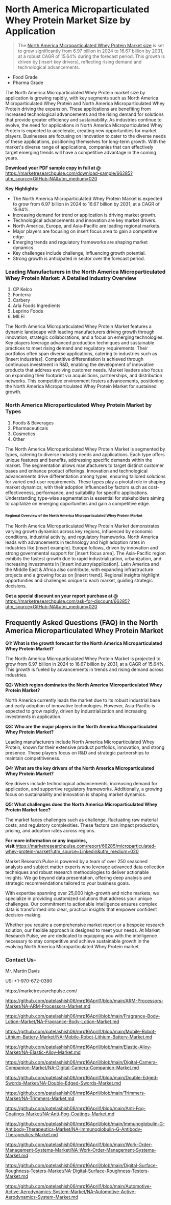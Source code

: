 <h1>North America Microparticulated Whey Protein Market&nbsp;Size by Application</h1><blockquote><p>The <a href="https://marketresearchpulse.com/download-sample/66285?utm_source=GitHub-NA&amp;utm_medium=020">North America Microparticulated Whey Protein Market size</a> is set to grow significantly from 6.97 billion in 2024 to 16.67 billion by 2031, at a robust CAGR of 15.64% during the forecast period. This growth is driven by [insert key drivers], reflecting rising demand and technological advancements.</p></blockquote><ul><li>Food Grade<li> Pharma Grade</li></ul><p>The North America Microparticulated Whey Protein market size by application is growing rapidly, with key segments such as North America Microparticulated Whey Protein and North America Microparticulated Whey Protein driving the expansion. These applications are benefiting from increased technological advancements and the rising demand for solutions that provide greater efficiency and sustainability. As industries continue to evolve, the need for applications in North America Microparticulated Whey Protein is expected to accelerate, creating new opportunities for market players. Businesses are focusing on innovation to cater to the diverse needs of these applications, positioning themselves for long-term growth. With the market's diverse range of applications, companies that can effectively target emerging trends will have a competitive advantage in the coming years.</p><p><strong>Download your PDF sample copy in full at @ </strong><a href="https://marketresearchpulse.com/download-sample/66285?utm_source=GitHub-NA&amp;utm_medium=020">https://marketresearchpulse.com/download-sample/66285?utm_source=GitHub-NA&amp;utm_medium=020</a></p><p><strong>Key Highlights: </strong></p><ul><li>The North America Microparticulated Whey Protein Market is expected to grow from 6.97 billion in 2024 to 16.67 billion by 2031, at a CAGR of 15.64%.</li><li>Increasing demand for trend or application is driving market growth.</li><li>Technological advancements and innovation are key market drivers.</li><li>North America, Europe, and Asia-Pacific are leading regional markets.</li><li>Major players are focusing on insert focus area to gain a competitive edge.</li><li>Emerging trends and regulatory frameworks are shaping market dynamics.</li><li>Key challenges include challenge, influencing growth potential.</li><li>Strong growth is anticipated in sector over the forecast period.</li></ul><h3>Leading Manufacturers in the North America Microparticulated Whey Protein Market: A Detailed Industry Overview</h3><ol><li>CP Kelco</li><li>Fonterra</li><li>Carbery</li><li>Arla Foods Ingredients</li><li>Leprino Foods</li><li>MILEI</li></ol><div class="flex max-w-full flex-col flex-grow"><div class="min-h-8 text-message flex w-full flex-col items-end gap-2 whitespace-normal break-words [.text-message+&amp;]:mt-5" dir="auto" data-message-author-role="assistant" data-message-id="fd8432e4-4910-450d-b182-61b7bfb0a01f" data-message-model-slug="gpt-4o"><div class="flex w-full flex-col gap-1 empty:hidden first:pt-[3px]"><div class="markdown prose w-full break-words dark:prose-invert light"><p>The North America Microparticulated Whey Protein Market features a dynamic landscape with leading manufacturers driving growth through innovation, strategic collaborations, and a focus on emerging technologies. Key players leverage advanced production techniques and sustainable practices to meet rising demand and regulatory requirements. Their portfolios often span diverse applications, catering to industries such as [insert industries]. Competitive differentiation is achieved through continuous investment in R&amp;D, enabling the development of innovative products that address evolving customer needs. Market leaders also focus on expanding their footprint via acquisitions, partnerships, and distribution networks. This competitive environment fosters advancements, positioning the North America Microparticulated Whey Protein Market for sustained growth.</p></div></div></div></div><h3>North America Microparticulated Whey Protein Market by Types</h3><ol><li>Foods & Beverages<li> Pharmaceuticals<li> Cosmetics<li> Other</li></ol><div class="flex max-w-full flex-col flex-grow"><div class="min-h-8 text-message flex w-full flex-col items-end gap-2 whitespace-normal break-words [.text-message+&amp;]:mt-5" dir="auto" data-message-author-role="assistant" data-message-id="084470be-0bb7-4664-bddf-5156b4f41249" data-message-model-slug="gpt-4o-mini"><div class="flex w-full flex-col gap-1 empty:hidden first:pt-[3px]"><div class="markdown prose w-full break-words dark:prose-invert light"><p>The North America Microparticulated Whey Protein Market is segmented by types, catering to diverse industry needs and applications. Each type offers unique features and benefits, addressing specific demands within the market. The segmentation allows manufacturers to target distinct customer bases and enhance product offerings. Innovation and technological advancements drive differentiation among types, ensuring tailored solutions for varied end-user requirements. These types play a pivotal role in shaping market dynamics, with their adoption influenced by factors such as cost-effectiveness, performance, and suitability for specific applications. Understanding type-wise segmentation is essential for stakeholders aiming to capitalize on emerging opportunities and gain a competitive edge.</p></div></div></div></div><h3><span style="font-size: 11px;">Regional Overview of the North America Microparticulated Whey Protein Market</span></h3><div class="flex max-w-full flex-col flex-grow"><div class="min-h-8 text-message flex w-full flex-col items-end gap-2 whitespace-normal break-words [.text-message+&amp;]:mt-5" dir="auto" data-message-author-role="assistant" data-message-id="e9038762-ce64-4e30-91c9-9bd413514231" data-message-model-slug="gpt-4o-mini"><div class="flex w-full flex-col gap-1 empty:hidden first:pt-[3px]"><div class="markdown prose w-full break-words dark:prose-invert light"><p>The North America Microparticulated Whey Protein Market demonstrates varying growth dynamics across key regions, influenced by economic conditions, industrial activity, and regulatory frameworks. North America leads with advancements in technology and high adoption rates in industries like [insert example]. Europe follows, driven by innovation and strong governmental support for [insert focus area]. The Asia-Pacific region exhibits the fastest growth due to rapid industrialization, urbanization, and increasing investments in [insert industry/application]. Latin America and the Middle East &amp; Africa also contribute, with expanding infrastructure projects and a growing focus on [insert trend]. Regional insights highlight opportunities and challenges unique to each market, guiding strategic decisions.</p></div></div></div></div><p><strong>Get a special discount on your report purchase at @ </strong><a href="https://marketresearchpulse.com/ask-for-discount/66285?utm_source=GitHub-NA&amp;utm_medium=020">https://marketresearchpulse.com/ask-for-discount/66285?utm_source=GitHub-NA&amp;utm_medium=020</a></p><h2>Frequently Asked Questions (FAQ) in the North America Microparticulated Whey Protein Market</h2><p><strong>Q1: What is the growth forecast for the North America Microparticulated Whey Protein Market?</strong></p><p>The North America Microparticulated Whey Protein Market is projected to grow from 6.97 billion in 2024 to 16.67 billion by 2031, at a CAGR of 15.64%. This growth is fueled by advancements in trends and rising demand across industries.</p><p><strong>Q2: Which region dominates the North America Microparticulated Whey Protein Market?</strong></p><p>North America currently leads the market due to its robust industrial base and early adoption of innovative technologies. However, Asia-Pacific is expected to grow rapidly, driven by industrialization and increasing investments in application.</p><p><strong>Q3: Who are the major players in the North America Microparticulated Whey Protein Market?</strong></p><p>Leading manufacturers include North America Microparticulated Whey Protein, known for their extensive product portfolios, innovation, and strong presence. These players focus on R&amp;D and strategic partnerships to maintain competitiveness.</p><p><strong>Q4: What are the key drivers of the North America Microparticulated Whey Protein Market?</strong></p><p>Key drivers include technological advancements, increasing demand for application, and supportive regulatory frameworks. Additionally, a growing focus on sustainability and innovation is shaping market dynamics.</p><p><strong>Q5: What challenges does the North America Microparticulated Whey Protein Market face?</strong></p><p>The market faces challenges such as challenge, fluctuating raw material costs, and regulatory complexities. These factors can impact production, pricing, and adoption rates across regions.</p><p><strong>For more information or any inquiries, visit&nbsp;</strong><a href="https://marketresearchpulse.com/report/66285/microparticulated-whey-protein-market?utm_source=Linkedin&utm_medium=020">https://marketresearchpulse.com/report/66285/microparticulated-whey-protein-market?utm_source=Linkedin&utm_medium=020</a></p><p>Market Research Pulse is powered by a team of over 250 seasoned analysts and subject matter experts who leverage advanced data collection techniques and robust research methodologies to deliver actionable insights. We go beyond data presentation, offering deep analysis and strategic recommendations tailored to your business goals.</p><p>With expertise spanning over 25,000 high-growth and niche markets, we specialize in providing customized solutions that address your unique challenges. Our commitment to actionable intelligence ensures complex data is transformed into clear, practical insights that empower confident decision-making.</p><p>Whether you require a comprehensive market report or a bespoke research solution, our flexible approach is designed to meet your needs. At Market Research Pulse, we are dedicated to equipping you with the intelligence necessary to stay competitive and achieve sustainable growth in the evolving North America Microparticulated Whey Protein market.</p><h3><strong>Contact Us-</strong></h3><p>Mr. Martin Davis</p><p>US: +1-970-672-0390</p><p>https://marketresearchpulse.com/</p><p><a href="https://github.com/patelashish06/mrp16April1/blob/main/ARM-Processors-Market/NA-ARM-Processors-Market.md">https://github.com/patelashish06/mrp16April1/blob/main/ARM-Processors-Market/NA-ARM-Processors-Market.md</a></p><p><a href="https://github.com/patelashish06/mrp16April/blob/main/Fragrance-Body-Lotion-Market/NA-Fragrance-Body-Lotion-Market.md">https://github.com/patelashish06/mrp16April/blob/main/Fragrance-Body-Lotion-Market/NA-Fragrance-Body-Lotion-Market.md</a></p><p><a href="https://github.com/patelashish06/mrp16April1/blob/main/Mobile-Robot-Lithium-Battery-Market/NA-Mobile-Robot-Lithium-Battery-Market.md">https://github.com/patelashish06/mrp16April1/blob/main/Mobile-Robot-Lithium-Battery-Market/NA-Mobile-Robot-Lithium-Battery-Market.md</a></p><p><a href="https://github.com/patelashish06/mrp16April/blob/main/Elastic-Alloy-Market/NA-Elastic-Alloy-Market.md">https://github.com/patelashish06/mrp16April/blob/main/Elastic-Alloy-Market/NA-Elastic-Alloy-Market.md</a></p><p><a href="https://github.com/patelashish06/mrp16April/blob/main/Digital-Camera-Companion-Market/NA-Digital-Camera-Companion-Market.md">https://github.com/patelashish06/mrp16April/blob/main/Digital-Camera-Companion-Market/NA-Digital-Camera-Companion-Market.md</a></p><p><a href="https://github.com/patelashish06/mrp16April1/blob/main/Double-Edged-Swords-Market/NA-Double-Edged-Swords-Market.md">https://github.com/patelashish06/mrp16April1/blob/main/Double-Edged-Swords-Market/NA-Double-Edged-Swords-Market.md</a></p><p><a href="https://github.com/patelashish06/mrp16April/blob/main/Trimmers-Market/NA-Trimmers-Market.md">https://github.com/patelashish06/mrp16April/blob/main/Trimmers-Market/NA-Trimmers-Market.md</a></p><p><a href="https://github.com/patelashish06/mrp16April1/blob/main/Anti-Fog-Coatings-Market/NA-Anti-Fog-Coatings-Market.md">https://github.com/patelashish06/mrp16April1/blob/main/Anti-Fog-Coatings-Market/NA-Anti-Fog-Coatings-Market.md</a></p><p><a href="https://github.com/patelashish06/mrp16April/blob/main/Immunoglobulin-G-Antibody-Therapeutics-Market/NA-Immunoglobulin-G-Antibody-Therapeutics-Market.md">https://github.com/patelashish06/mrp16April/blob/main/Immunoglobulin-G-Antibody-Therapeutics-Market/NA-Immunoglobulin-G-Antibody-Therapeutics-Market.md</a></p><p><a href="https://github.com/patelashish06/mrp16April1/blob/main/Work-Order-Management-Systems-Market/NA-Work-Order-Management-Systems-Market.md">https://github.com/patelashish06/mrp16April1/blob/main/Work-Order-Management-Systems-Market/NA-Work-Order-Management-Systems-Market.md</a></p><p><a href="https://github.com/patelashish06/mrp16April/blob/main/Digital-Surface-Roughness-Testers-Market/NA-Digital-Surface-Roughness-Testers-Market.md">https://github.com/patelashish06/mrp16April/blob/main/Digital-Surface-Roughness-Testers-Market/NA-Digital-Surface-Roughness-Testers-Market.md</a></p><p><a href="https://github.com/patelashish06/mrp16April1/blob/main/Automotive-Active-Aerodynamics-System-Market/NA-Automotive-Active-Aerodynamics-System-Market.md">https://github.com/patelashish06/mrp16April1/blob/main/Automotive-Active-Aerodynamics-System-Market/NA-Automotive-Active-Aerodynamics-System-Market.md</a></p>